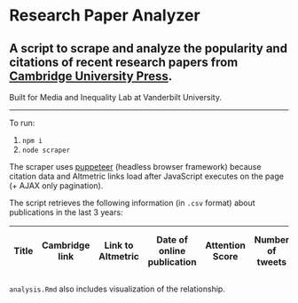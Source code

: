 # Research Paper Analyzer
A script to scrape and analyze the popularity and citations of recent research papers from [Cambridge University Press](https://www.cambridge.org/core/journals/american-political-science-review/most-cited).
--
Built for Media and Inequality Lab at Vanderbilt University.

---
To run:
1. `npm i`
2. `node scraper`

The scraper uses [puppeteer](https://developers.google.com/web/tools/puppeteer) (headless browser framework) because citation data and Altmetric links load after JavaScript executes on the page (+ AJAX only pagination). 


The script retrieves the following information (in `.csv` format) about publications in the last 3 years:

| Title |	Cambridge link |	Link to Altmetric |	Date of online publication |	Attention Score |	Number of tweets |	Number of users tweeted |	Upper bound of followers | 	Number of citations |
| --- | --- | --- | --- | --- | --- | --- | --- | --- |

`analysis.Rmd` also includes visualization of the relationship. 
